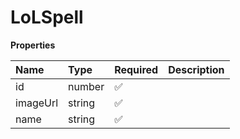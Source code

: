 # LoLSpell

**Properties**

| Name     | Type   | Required | Description |
| :------- | :----- | :------- | :---------- |
| id       | number | ✅       |             |
| imageUrl | string | ✅       |             |
| name     | string | ✅       |             |

<!-- This file was generated by liblab | https://liblab.com/ -->
